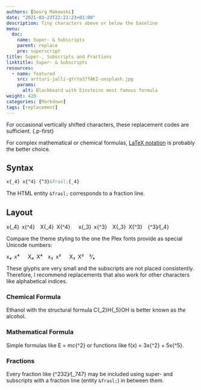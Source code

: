 ```yaml
---
authors: [Georg Makowski]
date: "2021-03-23T22:21:23+01:00"
description: Tiny characters above or below the baseline
menu:
  doc:
    name: Super- & Subscripts
    parent: replace
    pre: superscript
title: Super-, Subscripts and Fractions
linktitle: Super- & Subscripts
resources:
  - name: featured
    src: artturi-jalli-gYrYa37fAKI-unsplash.jpg
    params:
      alt: Blackboard with Einsteins most famous formula
weight: 420
categories: [Markdown]
tags: [replacement]
---
```


For occasional vertically shifted characters, these replacement codes are sufficient.
{.p-first} <!--more-->

For complex mathematical or chemical formulas, [LaTeX notation][latex] is probably the better choice.

## Syntax

```md {.left-in}
x{‍_4} x{‍^4} {‍^3}&frasl;{‍_4}
```

The HTML entity `&frasl;` corresponds to a fraction line.

## Layout

x{_4} x{^4} X{_4} X{^4}   x{_3} x{^3} X{_3} X{^3}&emsp;{^3}&frasl;{_4}

Compare the theme styling to the one the Plex fonts provide as special Unicode numbers:

x₄ x⁴   X₄ X⁴ x₃ x³   X₃ X³&emsp;³&frasl;₄

These glyphs are very small and the subscripts are not placed consistently. Therefore, I recommend replacements that also work for other characters like alphabetical indices.

### Chemical Formula

Ethanol with the structural formula C{_2}H{_5}OH is better known as _the_ alcohol.

### Mathematical Formula

Simple formulas like E = mc{^2} or functions like f(x) = 3x{^2} + 5x{^5}.

### Fractions

Every fraction like {^232}⁄{_747} may be included using super- and subscripts with a fraction line (entity `&frasl;`) in between them.

[latex]: /doc/plugin/latex
